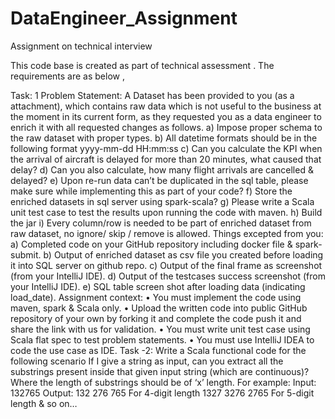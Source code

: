 # DataEngineer_Assignment
Assignment on technical interview

This code base is created as part of technical assessment . The requirements are as below ,

Task: 1
Problem Statement: 
A Dataset has been provided to you (as a attachment), which contains raw data 
which is not useful to the business at the moment in its current form, as they 
requested you as a data engineer to enrich it with all requested changes as follows. 
a) Impose proper schema to the raw dataset with proper types. 
b) All datetime formats should be in the following format yyyy-mm-dd HH:mm:ss
c) Can you calculate the KPI when the arrival of aircraft is delayed for more than 20 
minutes, what caused that delay? 
d) Can you also calculate, how many flight arrivals are cancelled & delayed? 
e) Upon re-run data can’t be duplicated in the sql table, please make sure while 
implementing this as part of your code? 
f) Store the enriched datasets in sql server using spark-scala? 
g) Please write a Scala unit test case to test the results upon running the code with 
maven. 
h) Build the jar 
i) Every column/row is needed to be part of enriched dataset from raw dataset, no
ignore/ skip / remove is allowed. 
Things excepted from you: 
a) Completed code on your GitHub repository including docker file & spark-submit. 
b) Output of enriched dataset as csv file you created before loading it into SQL server on github
repo. 
c) Output of the final frame as screenshot (from your IntelliJ IDE). 
d) Output of the testcases success screenshot (from your IntelliJ IDE). 
e) SQL table screen shot after loading data (indicating load_date). 
Assignment context: 
• You must implement the code using maven, spark & Scala only. 
• Upload the written code into public GitHub repository of your own by forking it and 
complete the code push it and share the link with us for validation. 
• You must write unit test case using Scala flat spec to test problem statements. 
• You must use IntelliJ IDEA to code the use case as IDE. 
Task -2:
Write a Scala functional code for the following scenario 
If I give a string as input, can you extract all the substrings present inside that given input 
string (which are continuous)?
Where the length of substrings should be of ‘x’ length.
For example: 
Input: 132765
Output:
132
276
765
For 4-digit length 
1327
3276
2765
For 5-digit length & so on…